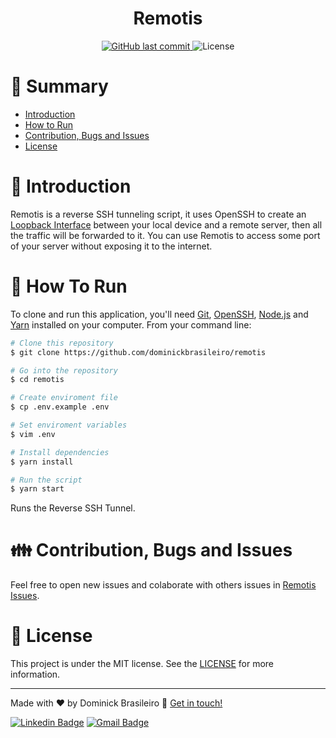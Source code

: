 <h1 align="center" style="display:flex;align-items:center;justify-content:center;">
  Remotis
</h1>

<p  align="center">
  <a  href="https://github.com/dominickbrasileiro/remotis/commits/main">
    <img  alt="GitHub last commit"  src="https://img.shields.io/github/last-commit/dominickbrasileiro/remotis?color=282A36&style=for-the-badge">
  </a>

  <img  alt="License"  src="https://img.shields.io/badge/license-MIT-282A36?&style=for-the-badge">
</p>

# 📌 Summary

* [Introduction](#-introduction)
* [How to Run](#-how-to-run)
* [Contribution, Bugs and Issues](#-contribution-bugs-and-issues)
* [License](#-license)

# 📎 Introduction

Remotis is a reverse SSH tunneling script, it uses OpenSSH to create an [Loopback Interface](https://en.wikipedia.org/wiki/Loopback) between your local device and a remote server, then all the traffic will be forwarded to it. You can use Remotis to access some port of your server without exposing it to the internet.

# 🚀 How To Run

To clone and run this application, you'll need [Git](https://git-scm.com), [OpenSSH](https://www.openssh.com), [Node.js](https://nodejs.org/en) and [Yarn](https://yarnpkg.com) installed on your computer. From your command line:

```bash
# Clone this repository
$ git clone https://github.com/dominickbrasileiro/remotis

# Go into the repository
$ cd remotis

# Create enviroment file
$ cp .env.example .env

# Set enviroment variables
$ vim .env

# Install dependencies
$ yarn install

# Run the script
$ yarn start
```

Runs the Reverse SSH Tunnel.

# 👪 Contribution, Bugs and Issues

Feel free to open new issues and colaborate with others issues in [Remotis Issues](https://github.com/dominickbrasileiro/remotis/issues).

# 📝 License

This project is under the MIT license. See the [LICENSE](https://github.com/dominickbrasileiro/remotis/blob/main/LICENSE) for more information.

---

Made with ❤️ by Dominick Brasileiro 💎 [Get in touch!](https://www.linkedin.com/in/dominickbrasileiro/)

[![Linkedin Badge](https://img.shields.io/badge/-LinkedIn-blue?style=flat-square&logo=Linkedin&logoColor=white&link=https://www.linkedin.com/in/dominickbrasileiro/)](https://www.linkedin.com/in/dominickbrasileiro/)
[![Gmail Badge](https://img.shields.io/badge/-Gmail-c14438?style=flat-square&logo=Gmail&logoColor=white&link=mailto:brasileiro.dominick@gmail.com)](mailto:brasileiro.dominick@gmail.com)

